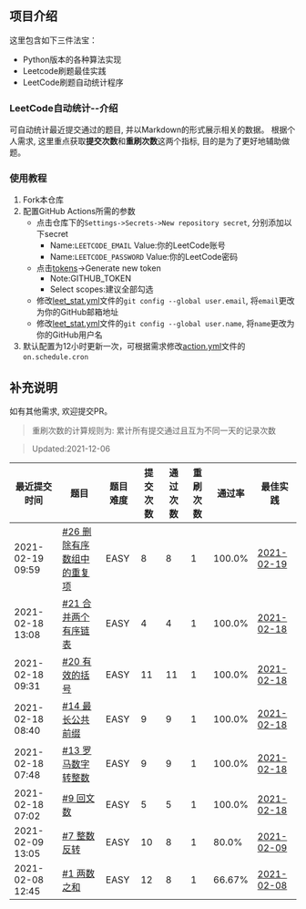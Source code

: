 ## 项目介绍
这里包含如下三件法宝：
- Python版本的各种算法实现
- Leetcode刷题最佳实践
- LeetCode刷题自动统计程序
### LeetCode自动统计--介绍
可自动统计最近提交通过的题目, 并以Markdown的形式展示相关的数据。
根据个人需求, 这里重点获取**提交次数**和**重刷次数**这两个指标, 目的是为了更好地辅助做题。
### 使用教程
1. Fork本仓库
2. 配置GitHub Actions所需的参数
    - 点击仓库下的`Settings->Secrets->New repository secret`, 分别添加以下secret
        - Name:`LEETCODE_EMAIL`  Value:你的LeetCode账号
        - Name:`LEETCODE_PASSWORD`  Value:你的LeetCode密码
    - 点击[tokens](https://github.com/settings/tokens)->Generate new token
        - Note:GITHUB_TOKEN
        - Select scopes:建议全部勾选
    - 修改[leet_stat.yml](.github/workflows/leet_stat.yml)文件的`git config --global user.email`, 将`email`更改为你的GitHub邮箱地址
    - 修改[leet_stat.yml](.github/workflows/leet_stat.yml)文件的`git config --global user.name`, 将`name`更改为你的GitHub用户名
3. 默认配置为12小时更新一次，可根据需求修改[action.yml](.github/workflows/leet_stat.yml)文件的`on.schedule.cron`
## 补充说明
如有其他需求, 欢迎提交PR。


> 重刷次数的计算规则为: 累计所有提交通过且互为不同一天的记录次数

> Updated:2021-12-06

| 最近提交时间 | 题目 | 题目难度 | 提交次数 | 通过次数 | 重刷次数 | 通过率 | 最佳实践 |
| ---- | ---- | ---- | ---- | ---- | ---- | ---- | ---- |
| 2021-02-19 09:59 | [#26 删除有序数组中的重复项](https://leetcode-cn.com/problems/remove-duplicates-from-sorted-array) | EASY | 8 | 8 | 1 | 100.0% | [2021-02-19](https://leetcode-cn.com/submissions/detail/146823997/) |
| 2021-02-18 13:08 | [#21 合并两个有序链表](https://leetcode-cn.com/problems/merge-two-sorted-lists) | EASY | 4 | 4 | 1 | 100.0% | [2021-02-18](https://leetcode-cn.com/submissions/detail/146588166/) |
| 2021-02-18 09:31 | [#20 有效的括号](https://leetcode-cn.com/problems/valid-parentheses) | EASY | 11 | 11 | 1 | 100.0% | [2021-02-18](https://leetcode-cn.com/submissions/detail/146534074/) |
| 2021-02-18 08:40 | [#14 最长公共前缀](https://leetcode-cn.com/problems/longest-common-prefix) | EASY | 9 | 9 | 1 | 100.0% | [2021-02-18](https://leetcode-cn.com/submissions/detail/146516727/) |
| 2021-02-18 07:48 | [#13 罗马数字转整数](https://leetcode-cn.com/problems/roman-to-integer) | EASY | 9 | 9 | 1 | 100.0% | [2021-02-18](https://leetcode-cn.com/submissions/detail/146498752/) |
| 2021-02-18 07:02 | [#9 回文数](https://leetcode-cn.com/problems/palindrome-number) | EASY | 5 | 5 | 1 | 100.0% | [2021-02-18](https://leetcode-cn.com/submissions/detail/146483127/) |
| 2021-02-09 13:05 | [#7 整数反转](https://leetcode-cn.com/problems/reverse-integer) | EASY | 10 | 8 | 1 | 80.0% | [2021-02-09](https://leetcode-cn.com/submissions/detail/144995327/) |
| 2021-02-08 12:45 | [#1 两数之和](https://leetcode-cn.com/problems/two-sum) | EASY | 12 | 8 | 1 | 66.67% | [2021-02-08](https://leetcode-cn.com/submissions/detail/144761415/) |
